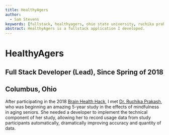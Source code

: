 ```yaml
---
title: HealthyAgers
author:
  - Sam Stevens
keywords: [fullstack, healthyagers, ohio state university, ruchika prakash, mindfulness]
abstract: HealthyAgers is a fullstack application I developed.
---
```


# HealthyAgers

## Full Stack Developer (Lead), Since Spring of 2018

## Columbus, Ohio

After participating in the 2018 [Brain Health Hack](https://wexnermedical.osu.edu/neurological-institute/brain-health-and-performance-summit/brain-health-hack), I met [Dr. Ruchika Prakash](https://psychology.osu.edu/people/prakash.30), who was beginning an amazing 5-year study in the effects of mindfulness in aging seniors. She needed a developer to implement the technical component of her study, allowing her to record usage data from study participants automatically, dramatically improving accuracy and quantity of data.
